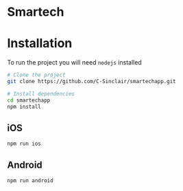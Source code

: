 Smartech
========

# Installation

To run the project you will need `nodejs` installed
```bash
# Clone the project
git clone https://github.com/C-Sinclair/smartechapp.git

# Install dependencies
cd smartechapp
npm install
```

## iOS
`npm run ios`

## Android
`npm run android`